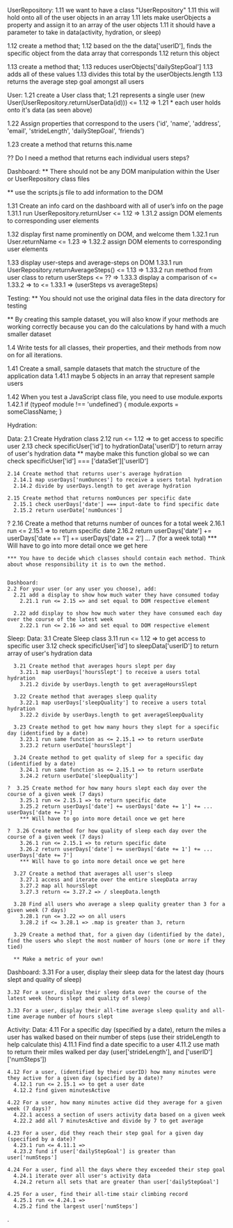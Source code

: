UserRepository:
1.11 we want to have a class "UserRepository"
1.11 this will hold onto all of the user objects in an array
1.11 lets make userObjects a property and assign it to an array of the user objects
1.11 it should have a parameter to take in data(activity, hydration, or sleep)

1.12 create a method that;
1.12 based on the the data['userID'], finds the specific object from the data array that corresponds
1.12 return this object

1.13 create a method that;
1.13 reduces userObjects['dailyStepGoal']
1.13 adds all of these values
1.13 divides this total by the userObjects.length
1.13 returns the average step goal amongst all users


User:
1.21 create a User class that;
1.21 represents a single user (new User(UserRepository.returnUserData(id))) <= 1.12 =>
1.21 * each user holds onto it's data (as seen above)

1.22 Assign properties that correspond to the users ('id', 'name', 'address', 'email', 'strideLength', 'dailyStepGoal', 'friends')

1.23 create a method that returns this.name

?? Do I need a method that returns each individual users steps?


Dashboard:
** There should not be any DOM manipulation within the User or UserRepository class files

** use the scripts.js file to add information to the DOM

1.31 Create an info card on the dashboard with all of user’s info on the page
  1.31.1 run UserRepository.returnUser <= 1.12 =>
  1.31.2 assign DOM elements to corresponding user elements

1.32 display first name prominently on DOM, and welcome them
  1.32.1 run User.returnName <= 1.23 =>
  1.32.2 assign DOM elements to corresponding user elements

1.33 display user-steps and average-steps on DOM
  1.33.1 run UserRepository.returnAverageSteps() <= 1.13 =>
  1.33.2 run method from user class to return userSteps <= ?? =>
  1.33.3 display a comparison of <= 1.33.2 => to <= 1.33.1 => (userSteps vs averageSteps)


Testing:
** You should not use the original data files in the data directory for testing

** By creating this sample dataset, you will also know if your methods are working correctly because you can do the calculations by hand with a much smaller dataset

1.4 Write tests for all classes, their properties, and their methods from now on for all iterations.

1.41 Create a small, sample datasets that match the structure of the application data
  1.41.1 maybe 5 objects in an array that represent sample users

1.42 When you test a JavaScript class file, you need to use module.exports
  1.42.1  if (typeof module !== 'undefined') {
          module.exports = someClassName;
        }

Hydration:

  Data:
  2.1 Create Hydration class
    2.12 run <= 1.12 => to get access to specific user
    2.13 check specificUser['id'] to hydrationData['userID'] to return array of user's hydration data
    ** maybe make this function global so we can check specificUser['id'] === ['dataSet']['userID']

    2.14 Create method that returns user's average hydration
      2.14.1 map userDays['numOunces'] to receive a users total hydration
      2.14.2 divide by userDays.length to get average hydration

    2.15 Create method that returns nomOunces per specific date
      2.15.1 check userDays['date'] === input-date to find specific date
      2.15.2 return userDate['numOunces']

  ?  2.16 Create a method that returns number of ounces for a total week
      2.16.1 run <= 2.15.1 => to return specific date
      2.16.2 return userDays['date'] += userDays['date += 1'] += userDays['date += 2'] ... 7 (for a week total)
      *** Will have to go into more detail once we get here

    *** You have to decide which classes should contain each method. Think about whose responsibility it is to own the method.


    Dashboard:
    2.2 For your user (or any user you choose), add:
      2.21 add a display to show how much water they have consumed today
        2.21.1 run <= 2.15 => and set equal to DOM respective element

      2.22 add display to show how much water they have consumed each day over the course of the latest week
        2.22.1 run <= 2.16 => and set equal to DOM respective element


Sleep:
  Data:
    3.1 Create Sleep class
      3.11 run <= 1.12 => to get access to specific user
      3.12 check specificUser['id'] to sleepData['userID'] to return array of user's hydration data

      3.21 Create method that averages hours slept per day
        3.21.1 map userDays['hoursSlept'] to receive a users total hydration
        3.21.2 divide by userDays.length to get averageHoursSlept

      3.22 Create method that averages sleep quality
        3.22.1 map userDays['sleepQuality'] to receive a users total hydration
        3.22.2 divide by userDays.length to get averageSleepQuality

      3.23 Create method to get how many hours they slept for a specific day (identified by a date)
        3.23.1 run same function as <= 2.15.1 => to return userDate
        3.23.2 return userDate['hoursSlept']

      3.24 Create method to get quality of sleep for a specific day (identified by a date)
        3.24.1 run same function as <= 2.15.1 => to return userDate
        3.24.2 return userDate['sleepQuality']

    ?  3.25 Create method for how many hours slept each day over the course of a given week (7 days)
        3.25.1 run <= 2.15.1 => to return specific date
        3.25.2 return userDays['date'] += userDays['date += 1'] += ... userDays['date += 7']
        *** Will have to go into more detail once we get here

    ?  3.26 Create method for how quality of sleep each day over the course of a given week (7 days)
        3.26.1 run <= 2.15.1 => to return specific date
        3.26.2 return userDays['date'] += userDays['date += 1'] += ... userDays['date += 7']
        *** Will have to go into more detail once we get here

      3.27 Create a method that averages all user's sleep
        3.27.1 access and iterate over the entire sleepData array
        3.27.2 map all hoursSlept
        3.27.3 return <= 3.27.2 => / sleepData.length

      3.28 Find all users who average a sleep quality greater than 3 for a given week (7 days)
        3.28.1 run <= 3.22 => on all users
        3.28.2 if <= 3.28.1 => .map is greater than 3, return

      3.29 Create a method that, for a given day (identified by the date), find the users who slept the most number of hours (one or more if they tied)

      ** Make a metric of your own!

  Dashboard:
    3.31 For a user, display their sleep data for the latest day (hours slept and quality of sleep)

    3.32 For a user, display their sleep data over the course of the latest week (hours slept and quality of sleep)

    3.33 For a user, display their all-time average sleep quality and all-time average number of hours slept

Activity:
  Data:
    4.11 For a specific day (specified by a date), return the miles a user has walked based on their number of steps (use their strideLength to help calculate this)
      4.11.1 Find find a date specific to a user
      4.11.2 use math to return their miles walked per day (user['strideLength'], and ['userID']['numSteps'])

    4.12 For a user, (identified by their userID) how many minutes were they active for a given day (specified by a date)?
      4.12.1 run <= 2.15.1 => to get a user date
      4.12.2 find given minutesActive

    4.22 For a user, how many minutes active did they average for a given week (7 days)?
      4.22.1 access a section of users activity data based on a given week
      4.22.2 add all 7 minutesActive and divide by 7 to get average

    4.23 For a user, did they reach their step goal for a given day (specified by a date)?
      4.23.1 run <= 4.11.1 =>
      4.23.2 fund if user['dailyStepGoal'] is greater than user['numSteps']

    4.24 For a user, find all the days where they exceeded their step goal
      4.24.1 iterate over all user's activity data
      4.24.2 return all sets that are greater than user['dailyStepGoal']

    4.25 For a user, find their all-time stair climbing record
      4.25.1 run <= 4.24.1 =>
      4.25.2 find the largest user['numSteps']













.
